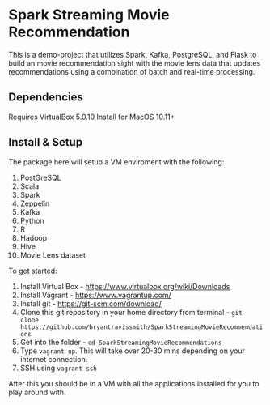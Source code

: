 
# Spark Streaming Movie Recommendation

This is a demo-project that utilizes Spark, Kafka, PostgreSQL, and Flask to build an movie recommendation sight with the movie lens data that updates recommendations using a combination of batch and real-time processing.

## Dependencies 

Requires VirtualBox 5.0.10 Install for MacOS 10.11+


## Install & Setup 

The package here will setup a VM enviroment with the following:
1. PostGreSQL
2. Scala
3. Spark
4. Zeppelin
5. Kafka
6. Python
7. R
8. Hadoop
9. Hive
10. Movie Lens dataset

To get started:

1. Install Virtual Box - https://www.virtualbox.org/wiki/Downloads 
2. Install Vagrant - https://www.vagrantup.com/
3. Install git - https://git-scm.com/download/
4. Clone this git repository in your home directory from terminal - `git clone https://github.com/bryantravissmith/SparkStreamingMovieRecommendations`
5. Get into the folder - `cd SparkStreamingMovieRecommendations`
6. Type `vagrant up`. This will take over 20-30 mins depending on your internet connection.
7. SSH using `vagrant ssh`

After this you should be in a VM with all the applications installed for you to play around with.

